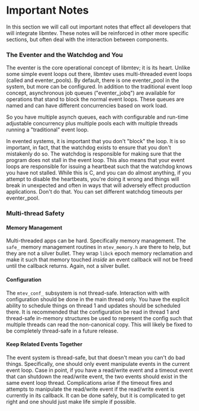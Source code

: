 # Important Notes

In this section we will call out important notes that effect all developers
that will integrate libmtev.  These notes will be reinforced in other more
specific sections, but often deal with the interaction between components.

### The Eventer and the Watchdog and You

The eventer is the core operational concept of libmtev; it is its heart.
Unlike some simple event loops out there, libmtev uses multi-threaded
event loops (called and eventer_pools).  By default, there is one eventer_pool
in the system, but more can be configured.  In addition to the traditional
event loop concept, asynchronous job queues ("eventer_jobq") are available
for operations that stand to block the normal event loops.  These queues
are named and can have different concurrencies based on work load.

So you have multiple asynch queues, each with configurable and run-time
adjustable concurrency plus multiple pools each with multiple threads running
a "traditional" event loop.

In evented systems, it is important that you don't "block" the loop.  It is
so important, in fact, that the watchdog exists to ensure that you don't
mistakenly do so.  The watchdog is responsible for making sure that the
program does not stall in the event loop.  This also means that your event
loops are responsible for issuing a heartbeat such that the watchdog knows
you have not stalled.  While this is C, and you can do almost anything, if
you attempt to disable the heartbeats, you're doing it wrong and things will
break in unexpected and often in ways that will adversely effect production
applications. Don't do that.  You can set different watchdog timeouts per
eventer_pool.

### Multi-thread Safety

#### Memory Management

Multi-threaded apps can be hard.  Specifically memory management.  The `safe_`
memory management routines in `mtev_memory.h` are there to help, but they
are not a silver bullet.  They wrap `libck` epoch memory reclamation and
make it such that memory touched _inside_ an event callback will not be
freed until the callback returns.  Again, not a silver bullet.

#### Configuration

The `mtev_conf_` subsystem is not thread-safe.  Interaction with with
configuration should be done in the main thread only.  You have the
explicit ability to schedule things on thread 1 and updates should be
scheduled there.  It is recommended that the configuration be read in
thread 1 and thread-safe in-memory structures be used to represent the
config such that multiple threads can read the non-canonical copy.
This will likely be fixed to be completely thread-safe in a future release.

#### Keep Related Events Together

The event system is thread-safe, but that doesn't mean you can't do bad things.
Specifically, one should only event manipulate events in the current event loop.
Case in point, if you have a read/write event and a timeout event that can
shutdown the read/write event, the two events should exist in the same event
loop thread.  Complications arise if the timeout fires and attempts to manipulate
the read/write event if the read/write event is currently in its callback. It
can be done safely, but it is complicated to get right and one should just
make life simple if possible.
